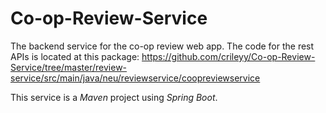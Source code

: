 # Co-op-Review-Service
The backend service for the co-op review web app. The code for the rest APIs is located at this package: https://github.com/crileyy/Co-op-Review-Service/tree/master/review-service/src/main/java/neu/reviewservice/coopreviewservice

This service is a *Maven* project using *Spring Boot*.
